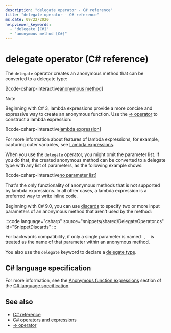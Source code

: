 ```yaml
---
description: "delegate operator - C# reference"
title: "delegate operator - C# reference"
ms.date: 09/22/2020
helpviewer_keywords:
  - "delegate [C#]"
  - "anonymous method [C#]"
---
```

# delegate operator (C# reference)

The `delegate` operator creates an anonymous method that can be converted to a delegate type:

[!code-csharp-interactive[anonymous method](snippets/shared/DelegateOperator.cs#AnonymousMethod)]

> [!NOTE]
> Beginning with C# 3, lambda expressions provide a more concise and expressive way to create an anonymous function. Use the [=> operator](lambda-operator.md) to construct a lambda expression:
>
> [!code-csharp-interactive[lambda expression](snippets/shared/DelegateOperator.cs#Lambda)]
>
> For more information about features of lambda expressions, for example, capturing outer variables, see [Lambda expressions](lambda-expressions.md).

When you use the `delegate` operator, you might omit the parameter list. If you do that, the created anonymous method can be converted to a delegate type with any list of  parameters, as the following example shows:

[!code-csharp-interactive[no parameter list](snippets/shared/DelegateOperator.cs#WithoutParameterList)]

That's the only functionality of anonymous methods that is not supported by lambda expressions. In all other cases, a lambda expression is a preferred way to write inline code.

Beginning with C# 9.0, you can use [discards](../../discards.md) to specify two or more input parameters of an anonymous method that aren't used by the method:

:::code language="csharp" source="snippets/shared/DelegateOperator.cs" id="SnippetDiscards" :::

For backwards compatibility, if only a single parameter is named `_`, `_` is treated as the name of that parameter within an anonymous method.

You also use the `delegate` keyword to declare a [delegate type](../builtin-types/reference-types.md#the-delegate-type).

## C# language specification

For more information, see the [Anonymous function expressions](~/_csharplang/spec/expressions.md#anonymous-function-expressions) section of the [C# language specification](~/_csharplang/spec/introduction.md).

## See also

- [C# reference](../index.md)
- [C# operators and expressions](index.md)
- [=> operator](lambda-operator.md)
